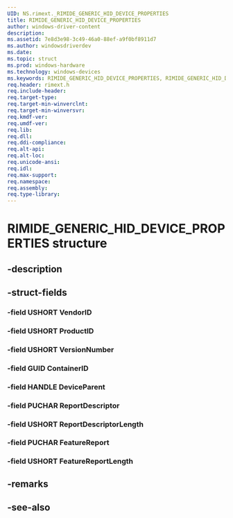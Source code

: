 ```yaml
---
UID: NS.rimext._RIMIDE_GENERIC_HID_DEVICE_PROPERTIES
title: RIMIDE_GENERIC_HID_DEVICE_PROPERTIES
author: windows-driver-content
description: 
ms.assetid: 7e8d3e98-3c49-46a0-88ef-a9f0bf8911d7
ms.author: windowsdriverdev
ms.date: 
ms.topic: struct
ms.prod: windows-hardware
ms.technology: windows-devices
ms.keywords: RIMIDE_GENERIC_HID_DEVICE_PROPERTIES, RIMIDE_GENERIC_HID_DEVICE_PROPERTIES, *PRIMIDE_GENERIC_HID_DEVICE_PROPERTIES
req.header: rimext.h
req.include-header:
req.target-type:
req.target-min-winverclnt:
req.target-min-winversvr:
req.kmdf-ver:
req.umdf-ver:
req.lib:
req.dll:
req.ddi-compliance:
req.alt-api:
req.alt-loc:
req.unicode-ansi:
req.idl:
req.max-support:
req.namespace:
req.assembly:
req.type-library:
---
```


# RIMIDE_GENERIC_HID_DEVICE_PROPERTIES structure

## -description



## -struct-fields

### -field USHORT VendorID			
 	
### -field USHORT ProductID			
 	
### -field USHORT VersionNumber			
 	
### -field GUID ContainerID			
 	
### -field HANDLE DeviceParent			
 	
### -field PUCHAR ReportDescriptor			
 	
### -field USHORT ReportDescriptorLength			
 	
### -field PUCHAR FeatureReport			
 	
### -field USHORT FeatureReportLength			
 	
## -remarks

## -see-also